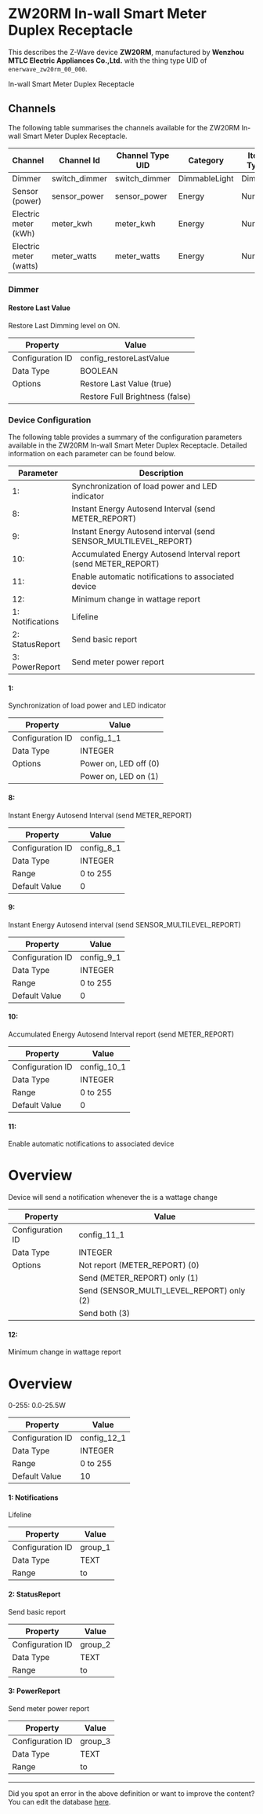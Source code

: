 
# ZW20RM In-wall Smart Meter Duplex Receptacle

This describes the Z-Wave device **ZW20RM**, manufactured by **Wenzhou MTLC Electric Appliances Co.,Ltd.** with the thing type UID of ```enerwave_zw20rm_00_000```. 

In-wall Smart Meter Duplex Receptacle

## Channels
The following table summarises the channels available for the ZW20RM In-wall Smart Meter Duplex Receptacle.

| Channel | Channel Id | Channel Type UID | Category | Item Type |
|---------|------------|------------------|----------|-----------|
| Dimmer | switch_dimmer | switch_dimmer | DimmableLight | Dimmer |
| Sensor (power) | sensor_power | sensor_power | Energy | Number |
| Electric meter (kWh) | meter_kwh | meter_kwh | Energy | Number |
| Electric meter (watts) | meter_watts | meter_watts | Energy | Number |



### Dimmer

#### Restore Last Value

Restore Last Dimming level on ON.


| Property         | Value    |
|------------------|----------|
| Configuration ID | config_restoreLastValue |
| Data Type        | BOOLEAN || Default Value | true |
| Options | Restore Last Value (true) |
|  | Restore Full Brightness (false) |






### Device Configuration
The following table provides a summary of the configuration parameters available in the ZW20RM In-wall Smart Meter Duplex Receptacle.
Detailed information on each parameter can be found below.

| Parameter   | Description |
|-------------|-------------|
| 1:  | Synchronization of load power and LED indicator |
| 8:  | Instant Energy Autosend Interval (send METER\_REPORT) |
| 9:  | Instant Energy Autosend interval (send SENSOR\_MULTILEVEL\_REPORT) |
| 10:  | Accumulated Energy Autosend Interval report (send METER\_REPORT) |
| 11:  | Enable automatic notifications to associated device |
| 12:  | Minimum change in wattage report |
| 1: Notifications | Lifeline |
| 2: StatusReport | Send basic report |
| 3: PowerReport | Send meter power report |




#### 1: 

Synchronization of load power and LED indicator


| Property         | Value    |
|------------------|----------|
| Configuration ID | config_1_1 |
| Data Type        | INTEGER || Default Value | 0 |
| Options | Power on, LED off (0) |
|  | Power on, LED on (1) |






#### 8: 

Instant Energy Autosend Interval (send METER\_REPORT)


| Property         | Value    |
|------------------|----------|
| Configuration ID | config_8_1 |
| Data Type        | INTEGER |
| Range | 0 to 255 |
| Default Value | 0 |






#### 9: 

Instant Energy Autosend interval (send SENSOR\_MULTILEVEL\_REPORT)


| Property         | Value    |
|------------------|----------|
| Configuration ID | config_9_1 |
| Data Type        | INTEGER |
| Range | 0 to 255 |
| Default Value | 0 |






#### 10: 

Accumulated Energy Autosend Interval report (send METER\_REPORT)


| Property         | Value    |
|------------------|----------|
| Configuration ID | config_10_1 |
| Data Type        | INTEGER |
| Range | 0 to 255 |
| Default Value | 0 |






#### 11: 

Enable automatic notifications to associated device  


# Overview #

Device will send a notification whenever the is a wattage change


| Property         | Value    |
|------------------|----------|
| Configuration ID | config_11_1 |
| Data Type        | INTEGER || Default Value | 1 |
| Options | Not report (METER_REPORT) (0) |
|  | Send (METER_REPORT) only (1) |
|  | Send (SENSOR_MULTI_LEVEL_REPORT) only (2) |
|  | Send both (3) |






#### 12: 

Minimum change in wattage report  


# Overview #

0-255: 0.0-25.5W


| Property         | Value    |
|------------------|----------|
| Configuration ID | config_12_1 |
| Data Type        | INTEGER |
| Range | 0 to 255 |
| Default Value | 10 |






#### 1: Notifications

Lifeline


| Property         | Value    |
|------------------|----------|
| Configuration ID | group_1 |
| Data Type        | TEXT |
| Range |  to  |






#### 2: StatusReport

Send basic report


| Property         | Value    |
|------------------|----------|
| Configuration ID | group_2 |
| Data Type        | TEXT |
| Range |  to  |






#### 3: PowerReport

Send meter power report


| Property         | Value    |
|------------------|----------|
| Configuration ID | group_3 |
| Data Type        | TEXT |
| Range |  to  |






---

Did you spot an error in the above definition or want to improve the content?
You can edit the database [here](http://www.cd-jackson.com/index.php/zwave/zwave-device-database/zwave-device-list/devicesummary/383).

